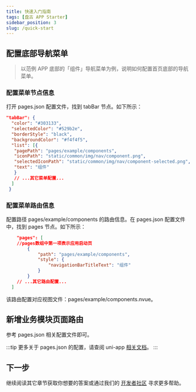 ```yaml
---
title: 快速入门指南
tags: [盘古 APP Starter]
sidebar_position: 3
slug: /quick-start
---
```


<head>
  <title>盘古 APP Starter | 快速入门指南 | 盘古开发框架</title>
  <meta name="keywords" content="盘古 APP Starter | 快速入门指南 | 盘古开发框架" />
</head>

## 配置底部导航菜单
>
> 以范例 APP 底部的「组件」导航菜单为例，说明如何配置首页底部的导航菜单。

### 配置菜单节点信息

打开 pages.json 配置文件，找到 tabBar 节点。如下所示：

```json
"tabBar": {
  "color": "#303133",
  "selectedColor": "#529b2e",
  "borderStyle": "black",
  "backgroundColor": "#f4f4f5",
  "list": [{
   "pagePath": "pages/example/components",
   "iconPath": "static/common/img/nav/component.png",
   "selectedIconPath": "static/common/img/nav/component-selected.png",
   "text": "组件"
   }
   // ...其它菜单配置...
  ]
 }
```
### 配置菜单路由信息
配置路径 pages/example/components 的路由信息。在 pages.json 配置文件中，找到 pages 节点。如下所示：

```json
	"pages": [ 
    //pages数组中第一项表示应用启动页
		{
			"path": "pages/example/components",
			"style": {
				"navigationBarTitleText": "组件"
			}
		}
    // ...其它路由配置...
  ]
```
该路由配置对应视图文件：pages/example/components.nvue。

## 新增业务模块页面路由
参考 pages.json 相关配置文件即可。

:::tip
更多关于 pages.json 的配置，请查阅 uni-app [相关文档](https://uniapp.dcloud.net.cn/collocation/pages.html)。
:::


## 下一步

继续阅读其它章节获取你想要的答案或通过我们的 [开发者社区](/community) 寻求更多帮助。

